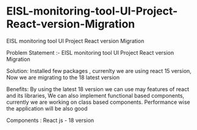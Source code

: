 # EISL-monitoring-tool-UI-Project-React-version-Migration
EISL monitoring tool UI Project React version Migration

Problem Statement :-  EISL monitoring tool UI Project React version Migration

Solution: Installed few packages , currenlty we are using react 15 version, Now we are migrating to the 18 latest version

Benefits: By using the latest 18 version we can use may features of react and its libraries, We can also implement functional based components, currently we are working on class based components. Performance wise the application will be also good

Components : React js - 18 version
